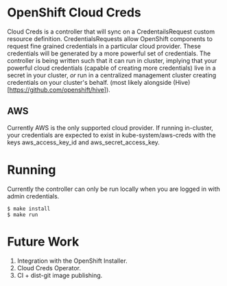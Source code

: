 # OpenShift Cloud Creds

Cloud Creds is a controller that will sync on a CredentailsRequest custom resource definition. CredentialsRequests allow OpenShift components to request fine grained credentials in a particular cloud provider. These credentials will be generated by a more powerful set of credentials. The controller is being written such that it can run in cluster, implying that your powerful cloud credentials (capable of creating more credentials) live in a secret in your cluster, *or* run in a centralized management cluster creating credentials on your cluster's behalf. (most likely alongside (Hive)[https://github.com/openshift/hive]).

## AWS

Currently AWS is the only supported cloud provider. If running in-cluster, your credentials are expected to exist in kube-system/aws-creds with the keys aws_access_key_id and aws_secret_access_key.

# Running

Currently the controller can only be run locally when you are logged in with admin credentials.

```
$ make install
$ make run
```

# Future Work

  1. Integration with the OpenShift Installer.
  1. Cloud Creds Operator.
  1. CI + dist-git image publishing.